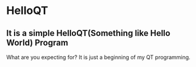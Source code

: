 # HelloQT
## It is a simple HelloQT(Something like Hello World) Program
What are you expecting for? It is just a beginning of my QT programming.
